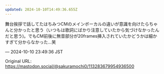 ```yaml
---
updated: 2024-10-10T14:49:36.655Z
---
```


<p>舞台挨拶で話してたはちみつCMのメインボーカルの違いが意識を向けたらちゃんと分かったと思う（いつもは歌詞にばかり注意していたから気づけなかったんだと思う)。でもCM前後に無音部分が20frames挿入されていたかどうかは細かすぎて分からなかった…笑</p>

&mdash; 2024-10-10 23:49:36 JST

Original URL: https://mastodon.social/@sakuramochi0/113283679954936500

